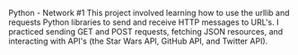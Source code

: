 Python - Network #1 This project involved learning how to use the urllib and requests Python libraries to send and receive HTTP messages to URL's. I practiced sending GET and POST requests, fetching JSON resources, and interacting with API's (the Star Wars API, GitHub API, and Twitter API).


